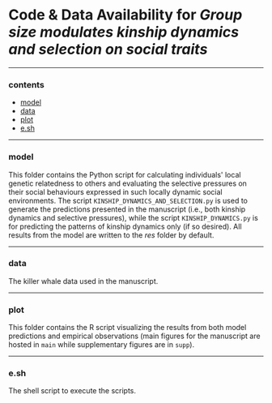 # Code & Data Availability for ___Group size modulates kinship dynamics and selection on social traits___

---

### contents

- [model](#model)
- [data](#data)
- [plot](#plot)
- [e.sh](#e.sh)

---

### model

This folder contains the Python script for calculating individuals' local genetic relatedness to others and evaluating the selective pressures on their social behaviours expressed in such locally dynamic social environments. The script `KINSHIP_DYNAMICS_AND_SELECTION.py` is used to generate the predictions presented in the manuscript (i.e., both kinship dynamics and selective pressures), while the script `KINSHIP_DYNAMICS.py` is for predicting the patterns of kinship dynamics only (if so desired). All results from the model are written to the _res_ folder by default.

---

### data

The killer whale data used in the manuscript.

---

### plot

This folder contains the R script visualizing the results from both model predictions and empirical observations (main figures for the manuscript are hosted in `main` while supplementary figures are in `supp`).

---

### e.sh

The shell script to execute the scripts.